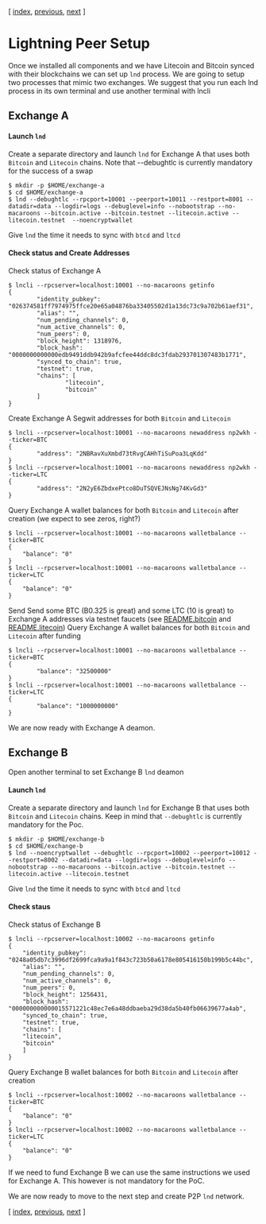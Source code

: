 [ [index](/README.md), [previous](/LIGHTNING-00-install.md), [next](/LIGHTNING-02-connect.md) ]

# Lightning Peer Setup

Once we installed all components and we have Litecoin and Bitcoin synced with their blockchains we can set up `lnd` process. We are going to setup two processes that mimic two exchanges. We suggest that you run each lnd process in its own terminal and use another terminal with lncli 

## Exchange A

#### Launch `lnd`
Create a separate directory and launch `lnd` for Exchange A that uses both `Bitcoin` and `Litecoin` chains.
Note that --debughtlc is currently mandatory for the success of a swap 
```shell
$ mkdir -p $HOME/exchange-a
$ cd $HOME/exchange-a
$ lnd --debughtlc --rpcport=10001 --peerport=10011 --restport=8001 --datadir=data --logdir=logs --debuglevel=info --nobootstrap --no-macaroons --bitcoin.active --bitcoin.testnet --litecoin.active --litecoin.testnet  --noencryptwallet
```
Give `lnd` the time it needs to sync with `btcd` and `ltcd`

#### Check status and Create Addresses

Check status of Exchange A
```shell
$ lncli --rpcserver=localhost:10001 --no-macaroons getinfo
{
        "identity_pubkey": "026374581ff7974975ffce20e65a04876ba33405502d1a13dc73c9a702b61aef31",
        "alias": "",
        "num_pending_channels": 0,
        "num_active_channels": 0,
        "num_peers": 0,
        "block_height": 1318976,
        "block_hash": "0000000000000edb9491ddb942b9afcfee44ddc8dc3fdab293701307483b1771",
        "synced_to_chain": true,
        "testnet": true,
        "chains": [
                "litecoin",
                "bitcoin"
        ]
}
```

Create Exchange A Segwit addresses for both `Bitcoin` and `Litecoin`
```shell
$ lncli --rpcserver=localhost:10001 --no-macaroons newaddress np2wkh --ticker=BTC
{
        "address": "2NBRavXuXmbd73tRvgCAHhTiSuPoa3LqKdd"
}
$ lncli --rpcserver=localhost:10001 --no-macaroons newaddress np2wkh --ticker=LTC
{
        "address": "2N2yE6ZbdxePtco8DuTSQVEJNsNg74KvGd3"
}
```

Query Exchange A wallet balances for both `Bitcoin` and `Litecoin` after creation (we expect to see zeros, right?)
```shell
$ lncli --rpcserver=localhost:10001 --no-macaroons walletbalance --ticker=BTC
{
    "balance": "0"
}
$ lncli --rpcserver=localhost:10001 --no-macaroons walletbalance --ticker=LTC
{
    "balance": "0"
}
```

Send Send some BTC (B0.325 is great) and some LTC (10 is great) to Exchange A addresses via testnet faucets (see [README.bitcoin](README.bitcoin.md/#bitcoin-testnet-faucet) and [README.litecoin](README.litecoin.md/#litecoin-testnet-faucet))
Query Exchange A wallet balances for both `Bitcoin` and `Litecoin` after funding
```shell
$ lncli --rpcserver=localhost:10001 --no-macaroons walletbalance --ticker=BTC
{
        "balance": "32500000"
}
$ lncli --rpcserver=localhost:10001 --no-macaroons walletbalance --ticker=LTC
{
        "balance": "1000000000"
}
```

We are now ready with Exchange A deamon. 

## Exchange B

Open another terminal to set Exchange B `lnd` deamon

#### Launch `lnd`
Create a separate directory and launch `lnd` for Exchange B that uses both `Bitcoin` and `Litecoin` chains. Keep in mind that `--debughtlc` is currently mandatory for the Poc.
```shell
$ mkdir -p $HOME/exchange-b
$ cd $HOME/exchange-b
$ lnd --noencryptwallet --debughtlc --rpcport=10002 --peerport=10012 --restport=8002 --datadir=data --logdir=logs --debuglevel=info --nobootstrap --no-macaroons --bitcoin.active --bitcoin.testnet --litecoin.active --litecoin.testnet
```
Give `lnd` the time it needs to sync with `btcd` and `ltcd`

#### Check staus 

Check status of Exchange B
```shell
$ lncli --rpcserver=localhost:10002 --no-macaroons getinfo
{
    "identity_pubkey": "0248a05db7c3996df2699fca9a9a1f843c723b50a6178e805416150b199b5c44bc",
    "alias": "",
    "num_pending_channels": 0,
    "num_active_channels": 0,
    "num_peers": 0,
    "block_height": 1256431,
    "block_hash": "000000000000015571221c48ec7e6a48ddbaeba29d38da5b40fb06639677a4ab",
    "synced_to_chain": true,
    "testnet": true,
    "chains": [
	"litecoin",
	"bitcoin"
    ]
}
```

Query Exchange B wallet balances for both `Bitcoin` and `Litecoin` after creation
```shell
$ lncli --rpcserver=localhost:10002 --no-macaroons walletbalance --ticker=BTC
{
    "balance": "0"
}
$ lncli --rpcserver=localhost:10002 --no-macaroons walletbalance --ticker=LTC
{
    "balance": "0"
}
```

If we need to fund Exchange B we can use the same instructions we used for Exchange A. This however is not mandatory for the PoC.

We are now ready to move to the next step and create P2P `lnd` network.

[ [index](/README.md), [previous](/LIGHTNING-00-install.md), [next](/LIGHTNING-02-connect.md) ]
